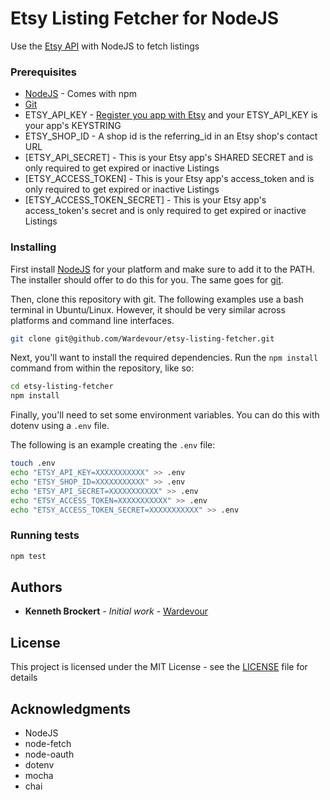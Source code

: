 # Etsy Listing Fetcher for NodeJS

Use the [Etsy API](https://www.etsy.com/developers/documentation) with NodeJS
  to fetch listings

### Prerequisites

* [NodeJS](https://nodejs.org) - Comes with npm
* [Git](https://git-scm.com)
* ETSY_API_KEY -
  [Register you app with Etsy](https://www.etsy.com/developers/register) and
  your ETSY_API_KEY is your app's KEYSTRING
* ETSY_SHOP_ID - A shop id is the referring_id in an Etsy shop's contact URL
* [ETSY_API_SECRET] - This is your Etsy app's SHARED SECRET and is only
  required to get expired or inactive Listings
* [ETSY_ACCESS_TOKEN] - This is your Etsy app's access_token and is only
  required to get expired or inactive Listings
* [ETSY_ACCESS_TOKEN_SECRET] - This is your Etsy app's access_token's secret
  and is only required to get expired or inactive Listings

### Installing

First install [NodeJS](https://nodejs.org/en/download/) for your platform and
  make sure to add it to the PATH. The installer should offer to do this for
  you. The same goes for [git](https://git-scm.com/downloads).

Then, clone this repository with git. The following examples use a bash
  terminal in Ubuntu/Linux. However, it should be very similar across platforms
  and command line interfaces.

```bash
git clone git@github.com/Wardevour/etsy-listing-fetcher.git
```

Next, you'll want to install the required dependencies. Run the `npm install`
  command from within the repository, like so:

```bash
cd etsy-listing-fetcher
npm install
```

Finally, you'll need to set some environment variables.
  You can do this with dotenv using a `.env` file.

The following is an example creating the `.env` file:

```bash
touch .env
echo "ETSY_API_KEY=XXXXXXXXXXX" >> .env
echo "ETSY_SHOP_ID=XXXXXXXXXXX" >> .env
echo "ETSY_API_SECRET=XXXXXXXXXXX" >> .env
echo "ETSY_ACCESS_TOKEN=XXXXXXXXXXX" >> .env
echo "ETSY_ACCESS_TOKEN_SECRET=XXXXXXXXXXX" >> .env
```

### Running tests
```bash
npm test
```

## Authors

* **Kenneth Brockert** - *Initial work* -
  [Wardevour](https://github.com/Wardevour)

## License

This project is licensed under the MIT License - see the [LICENSE](LICENSE)
  file for details

## Acknowledgments

* NodeJS
* node-fetch
* node-oauth
* dotenv
* mocha
* chai

